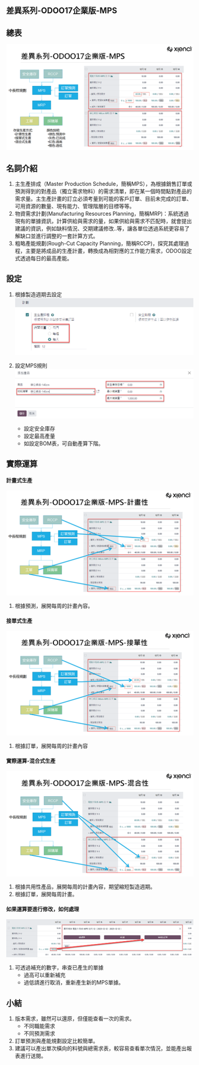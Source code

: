 ## 差異系列-ODOO17企業版-MPS

## 總表
![Alt text](https://github.com/ksharry/2024-ODOO17-Enterprise-Plan/blob/main/pic/F171301.png?raw=true)

## 名詞介紹
1. 主生產排成（Master Production Schedule，簡稱MPS），為根據銷售訂單或預測得到的對產品（獨立需求物料）的需求清單，即在某一個時間點對產品的需求量。主生產計畫的訂立必須考量到可能的客戶訂單、目前未完成的訂單、可用資源的數量、現有能力、管理階層的目標等等。
2. 物資需求計劃(Manufacturing Resources Planning，簡稱MRP)：系統透過現有的單據資訊，計算供給與需求的量，如果供給與需求不匹配時，就會提出建議的資訊，例如缺料情況、交期建議修改..等，讓各單位透過系統更容易了解缺口並進行調整的一套計算方式。
3. 粗略產能規劃(Rough-Cut Capacity Planning，簡稱RCCP)，探究其處理過程，主要是將成品的生產計畫，轉換成為相對應的工作能力需求，ODOO設定式透過每日的最高產能。

## 設定
1. 根據製造週期去設定
![Alt text](https://github.com/ksharry/2024-ODOO17-Enterprise-Plan/blob/main/pic/F171302.png?raw=true)


3. 設定MPS規則
![Alt text](https://github.com/ksharry/2024-ODOO17-Enterprise-Plan/blob/main/pic/F171303.png?raw=true)
   + 設定安全庫存
   + 設定最高產量
   + 如設定BOM表，可自動產算下階。

## 實際運算
#### 計畫式生產
![Alt text](https://github.com/ksharry/2024-ODOO17-Enterprise-Plan/blob/main/pic/F171304.png?raw=true)
1. 根據預測，展開每周的計畫內容。

#### 接單式生產
![Alt text](https://github.com/ksharry/2024-ODOO17-Enterprise-Plan/blob/main/pic/F171305.png?raw=true)
1. 根據訂單，展開每周的計畫內容

#### 實際運算-混合式生產
![Alt text](https://github.com/ksharry/2024-ODOO17-Enterprise-Plan/blob/main/pic/F171306.png?raw=true)
1. 根據共用性產品，展開每周的計畫內容，期望縮短製造週期。
2. 根據訂單，展開每周計畫。

#### 如果運算要進行修改，如何處理
![Alt text](https://github.com/ksharry/2024-ODOO17-Enterprise-Plan/blob/main/pic/F171307.png?raw=true)
1. 可透過補充的數字，串查已產生的單據
   + 過高可以重新補充
   + 過低請進行取消，重新產生新的MPS單據。

## 小結
1. 版本需求，雖然可以還原，但僅能查看一次的需求。
   + 不同職能需求
   + 不同預測需求
2. 訂單預測與產能規劃設定比較簡單。
3. 建議可以產出單次橫向的料號與總需求表，較容易查看單次情況，並能產出報表進行送閱。
